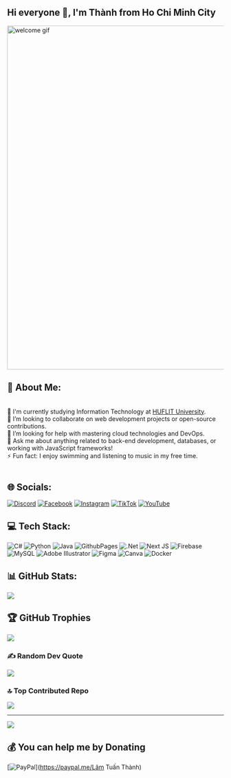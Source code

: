 <h2 >Hi everyone 👋, I'm Thành from Ho Chi Minh City</h2>
<p>
  <img src="https://i.giphy.com/media/v1.Y2lkPTc5MGI3NjExODRzcTJjNWtsb2p3OW54OGh1d3A3eXVtd2ZkMHVwZnh4Y2FsdGY5cSZlcD12MV9pbnRlcm5hbF9naWZfYnlfaWQmY3Q9Zw/2IudUHdI075HL02Pkk/giphy.gif" 
  alt="welcome gif" style="width:800px;height:auto;display:block;margin:auto;" />
</p>
<h2 > 💫 About Me: </h2>
<br> 🌱 I'm currently studying Information Technology at <a target="_blank" href="https://youtu.be/f0UeKenwWf8?si=g96TfKXKmu6LDwdI">HUFLIT University</a>.<br>👯 I’m looking to collaborate on web development projects or open-source contributions.<br>🤝 I’m looking for help with mastering cloud technologies and DevOps.<br>💬 Ask me about anything related to back-end development, databases, or working with JavaScript frameworks!<br>⚡ Fun fact: I enjoy swimming and listening to music in my free time.<br><br>


## 🌐 Socials:
[![Discord](https://img.shields.io/badge/Discord-%237289DA.svg?logo=discord&logoColor=white)](https://discord.gg/thanhlam1960) [![Facebook](https://img.shields.io/badge/Facebook-%231877F2.svg?logo=Facebook&logoColor=white)](https://facebook.com/ThanhLam) [![Instagram](https://img.shields.io/badge/Instagram-%23E4405F.svg?logo=Instagram&logoColor=white)](https://instagram.com/ltthanh1104) [![TikTok](https://img.shields.io/badge/TikTok-%23000000.svg?logo=TikTok&logoColor=white)](https://tiktok.com/@thanhlam1104) [![YouTube](https://img.shields.io/badge/YouTube-%23FF0000.svg?logo=YouTube&logoColor=white)](https://youtube.com/@thanhlam1104) 

## 💻 Tech Stack:
![C#](https://img.shields.io/badge/c%23-%23239120.svg?style=plastic&logo=csharp&logoColor=white) ![Python](https://img.shields.io/badge/python-3670A0?style=plastic&logo=python&logoColor=ffdd54) ![Java](https://img.shields.io/badge/java-%23ED8B00.svg?style=plastic&logo=openjdk&logoColor=white) ![GithubPages](https://img.shields.io/badge/github%20pages-121013?style=plastic&logo=github&logoColor=white) ![.Net](https://img.shields.io/badge/.NET-5C2D91?style=plastic&logo=.net&logoColor=white) ![Next JS](https://img.shields.io/badge/Next-black?style=plastic&logo=next.js&logoColor=white) ![Firebase](https://img.shields.io/badge/firebase-a08021?style=plastic&logo=firebase&logoColor=ffcd34) ![MySQL](https://img.shields.io/badge/mysql-4479A1.svg?style=plastic&logo=mysql&logoColor=white) ![Adobe Illustrator](https://img.shields.io/badge/adobe%20illustrator-%23FF9A00.svg?style=plastic&logo=adobe%20illustrator&logoColor=white) ![Figma](https://img.shields.io/badge/figma-%23F24E1E.svg?style=plastic&logo=figma&logoColor=white) ![Canva](https://img.shields.io/badge/Canva-%2300C4CC.svg?style=plastic&logo=Canva&logoColor=white) ![Docker](https://img.shields.io/badge/docker-%230db7ed.svg?style=plastic&logo=docker&logoColor=white)
## 📊 GitHub Stats:
![](https://github-readme-streak-stats.herokuapp.com/?user=Thanh&theme=default&hide_border=false)<br/>

## 🏆 GitHub Trophies
![](https://github-profile-trophy.vercel.app/?username=Thanh&theme=dark&no-frame=false&no-bg=false&margin-w=4)

### ✍️ Random Dev Quote
![](https://quotes-github-readme.vercel.app/api?type=horizontal&theme=dark)

### 🔝 Top Contributed Repo
![](https://github-contributor-stats.vercel.app/api?username=Thanh&limit=5&theme=dark&combine_all_yearly_contributions=true)

---
[![](https://visitcount.itsvg.in/api?id=Thanh&icon=0&color=0)](https://visitcount.itsvg.in)

  ## 💰 You can help me by Donating
  [![PayPal](https://img.shields.io/badge/PayPal-00457C?style=for-the-badge&logo=paypal&logoColor=white)](https://paypal.me/Lâm Tuấn Thành) 

  

